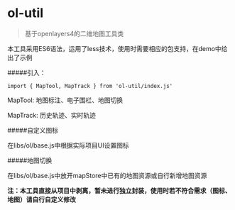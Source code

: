 # ol-util

> 基于openlayers4的二维地图工具类

本工具采用ES6语法，运用了less技术，使用时需要相应的包支持，在demo中给出了示例

#####引入：

```
import { MapTool, MapTrack } from 'ol-util/index.js'
```

MapTool: 地图标注、电子围栏、地图切换

MapTrack: 历史轨迹、实时轨迹

#####自定义图标

在libs/ol/base.js中根据实际项目UI设置图标

#####地图切换

在libs/ol/base.js中放开mapStore中已有的地图资源或自行新增地图资源

**注：本工具直接从项目中剥离，暂未进行独立封装，使用时若不符合需求（图标、地图）请自行自定义修改**